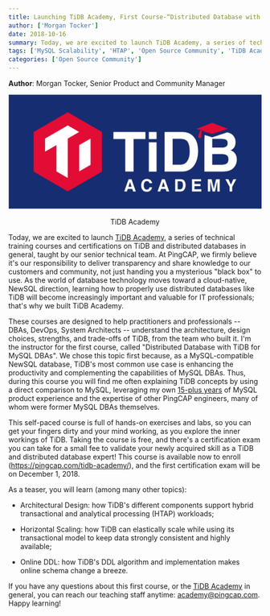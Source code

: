 ```yaml
---
title: Launching TiDB Academy, First Course-“Distributed Database with TiDB for MySQL DBAs”
author: ['Morgan Tocker']
date: 2018-10-16
summary: Today, we are excited to launch TiDB Academy, a series of technical training courses and certifications on TiDB and distributed databases in general, taught by our senior technical team. 
tags: ['MySQL Scalability', 'HTAP', 'Open Source Community', 'TiDB Academy']
categories: ['Open Source Community']
---
```


**Author**: Morgan Tocker, Senior Product and Community Manager

![TiDB Academy](media/tidb-academy.jpg)

<center>TiDB Academy</center>

Today, we are excited to launch [TiDB Academy](https://pingcap.com/tidb-academy/), a series of technical training courses and certifications on TiDB and distributed databases in general, taught by our senior technical team. At PingCAP, we firmly believe it's our responsibility to deliver transparency and share knowledge to our customers and community, not just handing you a mysterious "black box" to use. As the world of database technology moves toward a cloud-native, NewSQL direction, learning how to properly use distributed databases like TiDB will become increasingly important and valuable for IT professionals; that's why we built TiDB Academy.

These courses are designed to help practitioners and professionals -- DBAs, DevOps, System Architects -- understand the architecture, design choices, strengths, and trade-offs of TiDB, from the team who built it. I'm the instructor for the first course, called "Distributed Database with TiDB for MySQL DBAs". We chose this topic first because, as a MySQL-compatible NewSQL database, TiDB's most common use case is enhancing the productivity and complementing the capabilities of MySQL DBAs. Thus, during this course you will find me often explaining TiDB concepts by using a direct comparison to MySQL, leveraging my own [15-plus years](https://www.linkedin.com/in/morgantocker/) of MySQL product experience and the expertise of other PingCAP engineers, many of whom were former MySQL DBAs themselves.

This self-paced course is full of hands-on exercises and labs, so you can get your fingers dirty and your mind working, as you explore the inner workings of TiDB. Taking the course is free, and there's a certification exam you can take for a small fee to validate your newly acquired skill as a TiDB and distributed database expert! This course is available now to enroll (https://pingcap.com/tidb-academy/), and the first certification exam will be on December 1, 2018.  

As a teaser, you will learn (among many other topics):

* Architectural Design: how TiDB's different components support hybrid transactional and analytical processing (HTAP) workloads;

* Horizontal Scaling: how TiDB can elastically scale while using its transactional model to keep data strongly consistent and highly available;

* Online DDL: how TiDB's DDL algorithm and implementation makes online schema change a breeze.

If you have any questions about this first course, or the [TiDB Academy](https://pingcap.com/tidb-academy/) in general, you can reach our teaching staff anytime: [academy@pingcap.com](mailto:academy@pingcap.com). Happy learning!
